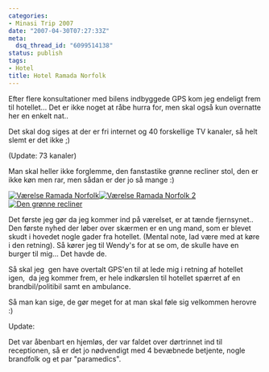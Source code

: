 ```yaml
---
categories:
- Minasi Trip 2007
date: "2007-04-30T07:27:33Z"
meta:
  dsq_thread_id: "6099514138"
status: publish
tags:
- Hotel
title: Hotel Ramada Norfolk
---
```

Efter flere konsultationer med bilens indbyggede GPS kom jeg endeligt frem til hotellet... Det er ikke noget at råbe hurra for, men skal også kun overnatte her en enkelt nat..

Det skal dog siges at der er fri internet og 40 forskellige TV kanaler, så helt slemt er det ikke ;)

(Update: 73 kanaler)

Man skal heller ikke forglemme, den fanstastike grønne recliner stol, den er ikke køn men rar, men sådan er der jo så mange :)

[![Værelse Ramada Norfolk](/assets/images/cimg1038.thumbnail.JPG)](http://xipher.dk/assets/images/cimg1038.JPG "Værelse Ramada Norfolk")[![Værelse Ramada Norfolk 2](/assets/images/cimg1039.thumbnail.JPG)](http://xipher.dk/assets/images/cimg1039.JPG "Værelse Ramada Norfolk 2")[![Den grønne recliner](/assets/images/cimg1040.thumbnail.JPG)](http://xipher.dk/assets/images/cimg1040.JPG "Den grønne recliner")

Det første jeg gør da jeg kommer ind på værelset, er at tænde fjernsynet.. Den første nyhed der løber over skærmen er en ung mand, som er blevet skudt i hovedet nogle gader fra hotellet. (Mental note, lad være med at køre i den retning). Så kører jeg til Wendy's for at se om, de skulle have en burger til mig... Det havde de.

Så skal jeg&nbsp; gen have overtalt GPS'en til at lede mig i retning af hotellet igen,&nbsp; da jeg kommer frem, er hele indkørslen til hotellet spærret af en brandbil/politibil samt en ambulance.

Så man kan sige, de gør meget for at man skal føle sig velkommen herovre :)

Update:

Det var åbenbart en hjemløs, der var faldet over dørtrinnet ind til receptionen, så er det jo nødvendigt med 4 bevæbnede betjente, nogle brandfolk og et par "paramedics".

